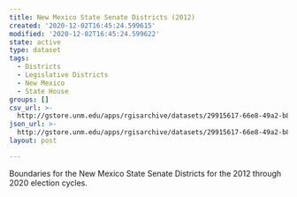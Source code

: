 ```yaml
---
title: New Mexico State Senate Districts (2012)
created: '2020-12-02T16:45:24.599615'
modified: '2020-12-02T16:45:24.599622'
state: active
type: dataset
tags:
  - Districts
  - Legislative Districts
  - New Mexico
  - State House
groups: []
csv_url: >-
  http://gstore.unm.edu/apps/rgisarchive/datasets/29915617-66e8-49a2-b8af-fec0074d93e8/senate_results_2012.derived.csv
json_url: >-
  http://gstore.unm.edu/apps/rgisarchive/datasets/29915617-66e8-49a2-b8af-fec0074d93e8/senate_results_2012.derived.json
layout: post

---
```

Boundaries for the New Mexico State Senate Districts for the 2012 through 2020 election cycles.
